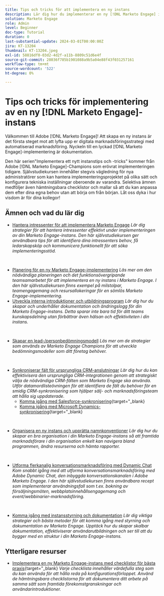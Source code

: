 ```yaml
---
title: Tips och tricks för att implementera en ny instans
description: Lär dig hur du implementerar en ny [!DNL Marketo Engage] instans för att få ut så mycket som möjligt av dess kraft.
solution: Marketo Engage
role: Admin
level: Beginner
doc-type: Tutorial
duration: 0
last-substantial-update: 2024-03-01T00:00:00Z
jira: KT-13204
thumbnail: KT-13204.jpeg
exl-id: 58816df0-03d2-4d2f-a11b-8809c51d6e4f
source-git-commit: 28036f785b1901088a9b5a04e88f43f031257161
workflow-type: tm+mt
source-wordcount: '522'
ht-degree: 0%

---
```


# Tips och tricks för implementering av en ny [!DNL Marketo Engage]-instans

Välkommen till Adobe [!DNL Marketo Engage]! Att skapa en ny instans är det första steget mot att lyfta upp er digitala marknadsföringsstrategi med automatiserad marknadsföring. Nyckeln till en lyckad [!DNL Marketo Engage]-implementering är dokumentation.

Den här serien&quot;Implementera ett nytt instanstips och -tricks&quot; kommer från Adobe [!DNL Marketo Engage]-Champions som erövrat implementeringen tidigare. Självstudiekursen innehåller stegvis vägledning för nya administratörer som kan hantera implementeringsprojektet på olika sätt och konfigurera tekniska inställningar oberoende av varandra. Selektiva ämnen medföljer även hämtningsbara checklistor och mallar så att du kan anpassa dem efter dina egna behov utan att börja om från början. Låt oss dyka i hur visdom är för dina kollegor!

## Ämnen och vad du lär dig

* [Hantera intressenter för att implementera Marketo Engage](/help/marketo-tutorial-implementing-new-instance/managing-stakeholder-communications.md)
  *Lär dig strategier för att hantera intressenter effektivt under implementeringen av din Marketo Engage-instans. Den här självstudiekursen ger användbara tips för att identifiera dina intressenters behov, få ledarskapsköp och kommunicera funktionellt för att söka implementeringsstöd.*
<br>

* [Planering för en ny Marketo Engage-implementering](/help/marketo-tutorial-implementing-new-instance/planning-for-new-implementation.md)
  *Läs mer om den nödvändiga planeringen och det funktionsövergripande teamsamarbetet för att implementera en ny instans i Marketo Engage. I den här självstudiekursen finns exempel på milstolpar, teamengagemang och resursallokeringar för en sömlös Marketo Engage-implementering.*
  <br>
* [Utveckla interna introduktioner och utbildningsprogram](/help/marketo-tutorial-implementing-new-instance/internal-training-roadshow.md)
  *Lär dig hur du skapar och underhåller dokumentation och ändringslogg för din Marketo Engage-instans. Detta sparar inte bara tid för ditt teams kunskapsdelning utan förbättrar även hälsan och effektiviteten i din instans.*
<br>

* [Skapar en lead-/personbedömningsmodell](/help/marketo-tutorial-implementing-new-instance/building-person-scoring-model.md)
  *Läs mer om de strategier som används av Marketo Engage Champions för att utveckla bedömningsmodeller som ditt företag behöver.*
<br>

* [Synkroniserar fält för ursprungliga CRM-anslutningar](/help/marketo-tutorial-implementing-new-instance/syncing-fields-for-crm-integration.md)
  *Lär dig hur du kan effektivisera den ursprungliga CRM-integrationen genom att strategiskt välja de nödvändiga CRM-fälten som Marketo Engage ska använda. Utför datamordlisteövningen för att identifiera de fält du behöver för en smidig CRM-synkronisering som hjälper sälj- och marknadsföringsteam att hålla sig uppdaterade.*
   * [Komma igång med Salesforce-synkronisering](https://experienceleague.adobe.com/en/docs/marketo-learn/tutorials/lead-and-data-management/salesforce-sync-setup){target="_blank}
   * [Komma igång med Microsoft Dynamics-synkronisering](https://experienceleague.adobe.com/en/docs/marketo-learn/tutorials/lead-and-data-management/microsoft-dynamics-sync-setup){target="_blank}
<br>

* [Organisera en ny instans och upprätta namnkonventioner](/help/marketo-tutorial-implementing-new-instance/organizing-new-instance.md)
  *Lär dig hur du skapar en bra organisation i din Marketo Engage-instans så att framtida marknadsförare i din organisation enkelt kan navigera bland programmen, ändra resurserna och hämta rapporter.*
<br>

* [Utforma flerkanalig konversationsmarknadsföring med Dynamic Chat](/help/marketo-tutorial-implementing-new-instance/designing-omnichannel-conversational-marketing.md)
  *Kom snabbt igång med att utforma konversationsmarknadsföring med Adobe Dynamic Chat, den inbyggda konversationskanalen i Adobe Marketo Engage. I den här självstudiekursen finns användbara recept som implementerar användningsfall som t.ex. bokning av försäljningsmöten, webbplatsinnehållsengagemang och event/webbinarier-marknadsföring.*
<br>

* [Komma igång med instansstyrning och dokumentation](/help/marketo-tutorial-implementing-new-instance/documenting-your-instance.md)
  *Lär dig viktiga strategier och bästa metoder för att komma igång med styrning och dokumentation av Marketo Engage. Upptäck hur du skapar skalbar dokumentation, effektiviserar användarutbildningen och ser till att du bygger med en struktur i din Marketo Engage-instans.*

## Ytterligare resurser

* [Implementera en ny Marketo Engage-instans med checklistor för bästa praxis](https://experienceleague.adobe.com/en/docs/marketo/using/getting-started/implementing-a-new-marketo-engage-instance/where-to-start){target="_blank}
  *Varje checklista innehåller värdefulla steg som du kan använda för att hålla reda på konfigurationsförloppet. Använd de hämtningsbara checklistorna för att dokumentera ditt arbete på samma sätt som framtida förekomstgranskningar och användarintroduktioner.*

